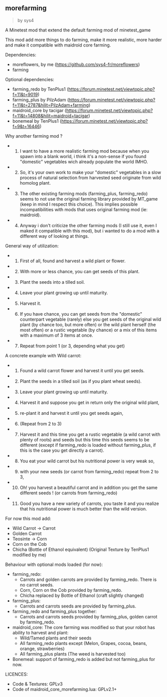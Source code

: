 ## morefarming
> by sys4

A Minetest mod that extend the default farming mod of minetest_game

This mod add more things to do farming, make it more realistic, more harder and make it compatible with maidroid core farming.

Dependencies:
* moreflowers, by me (https://github.com/sys4-fr/moreflowers)
* farming

Optional dependencies:
* farming_redo by TenPlus1 (https://forum.minetest.net/viewtopic.php?f=11&t=9019)
* farming_plus by PilzAdam (https://forum.minetest.net/viewtopic.php?f=11&t=2787&hilit=PilzAdam+farming)
* maidroid_core by tacigar (https://forum.minetest.net/viewtopic.php?f=11&t=14808&hilit=maidroid+tacigar)
* bonemeal by TenPlus1 (https://forum.minetest.net/viewtopic.php?f=9&t=16446)

Why another farming mod ?
* 1. I want to have a more realistic farming mod because when you spawn into a blank world, i think it's a non-sense if you found "domestic" vegetables wich already populate the world IMHO.
* 2. So, it's your own work to make your "domestic" vegetables in a slow process of natural selection from harvested seed originate from wild homolog plant.
* 3. The other existing farming mods (farming_plus, farming_redo) seems to not use the original farming library provided by MT_game (keep in mind I respect this choice). This implies possible incompatibilities with mods that uses original farming mod (ie: maidroid).
* 4. Anyway i don't criticize the other farming mods (I still use it, even I maked it compatible with this mod), but i wanted to do a mod with a different way of looking at things.

General way of utilization:
* 1. First of all, found and harvest a wild plant or flower.
* 2. With more or less chance, you can get seeds of this plant.
* 3. Plant the seeds into a tilled soil.
* 4. Leave your plant growing up until maturity.
* 5. Harvest it.
* 6. If you have chance, you can get seeds from the "domestic" counterpart vegetable (rarely) else you get seeds of the original wild plant (by chance too, but more often) or the wild plant herself (the most often) or a rustic vegetable (by chance) or a mix of this items with a maximum of 3 items at once.
* 7. Repeat from point 1 (or 3, depending what you get)

A concrete example with Wild carrot:
* 1. Found a wild carrot flower and harvest it until you get seeds.
* 2. Plant the seeds in a tilled soil (as if you plant wheat seeds).
* 3. Leave your plant growing up until maturity.
* 4. Harvest it and suppose you get in return only the original wild plant,
* 5. re-plant it and harvest it until you get seeds again,
* 6. (Repeat from 2 to 3)
* 7. Harvest it and this time you get a rustic vegetable (a wild carrot with plenty of roots) and seeds but this time this seeds seems to be different (except if farming_redo is loaded without farming_plus, if this is the case you get directly a carrot).
* 8. You eat your wild carrot but his nutritional power is very weak so,
* 9. with your new seeds (or carrot from farming_redo) repeat from 2 to 3,
* 10. Oh! you harvest a beautiful carrot and in addition you get the same different seeds ! (or carrots from farming_redo)
* 11. Good you have a new variety of carrots, you taste it and you realize that his nutritional power is much better than the wild version.

For now this mod add:
* Wild Carrot -> Carrot
* Golden Carrot
* Teosinte -> Corn
* Corn on the Cob
* Chicha (Bottle of Ethanol equivalent) (Original Texture by TenPlus1 modified by me)

Behaviour with optional mods loaded (for now):
* farming_redo:
  * Carrots and golden carrots are provided by farming_redo. There is no carrot seeds.
  * Corn, Corn on the Cob provided by farming_redo.
  * Chicha replaced by Bottle of Ethanol (craft slightly changed)
* farming_plus:
  * Carrots and carrots seeds are provided by farming_plus.
* farming_redo and farming_plus together:
  * Carrots and carrots seeds provided by farming_plus, golden carrot by farming_redo.
* maidroid_core: The core farming was modified so that your robot has ability to harvest and plant:
  * Wild/Tamed plants and their seeds
  * All farming_redo plants except (Melon, Grapes, cocoa, beans, orange, strawberries)
  * All farming_plus plants (The weed is harvested too)
* Bonemeal: support of farming_redo is added but not farming_plus for now.

LICENCES:
* Code & Textures: GPLv3
* Code of maidroid_core_morefarming.lua: GPLv2.1+
